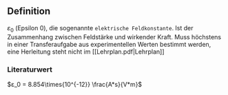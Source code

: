 ## Definition
$ε_0$ (Epsilon 0), die sogenannte `elektrische Feldkonstante`. Ist der Zusammenhang zwischen Feldstärke und wirkender Kraft. Muss höchstens in einer Transferaufgabe aus experimentellen Werten bestimmt werden, eine Herleitung steht nicht im [[Lehrplan.pdf|Lehrplan]]

### Literaturwert
$ε_0 = 8.854\times{10^{-12}} \frac{A*s}{V*m}$ 